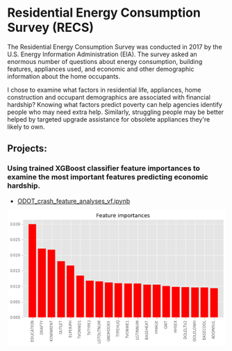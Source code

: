 # Residential Energy Consumption Survey (RECS)

The Residential Energy Consumption Survey was conducted in 2017 by the U.S. Energy Information Administration (EIA). The survey asked an enormous number of questions about energy consumption, building features, appliances used, and economic and other demographic information about the home occupants.

I chose to examine what factors in residential life, appliances, home construction and occupant demographics are associated with financial hardship? Knowing what factors predict poverty can help agencies identify people who may need extra help. Similarly, struggling people may be better helped by targeted upgrade assistance for obsolete appliances they're likely to own.

## Projects:

### Using trained XGBoost classifier feature importances to examine the most important features predicting economic hardship.
- [ODOT_crash_feature_analyses_vf.ipynb](http://nbviewer.jupyter.org/github/johnmburt/projects/blob/master/residential_energy_use/RECS_feature_importances_XGB_vf.ipynb)


![feature importances](./feature_importances.png)

